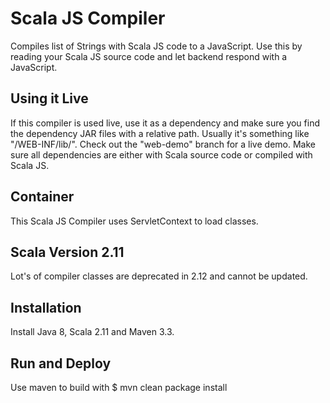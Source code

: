 Scala JS Compiler
=================
Compiles list of Strings with Scala JS code to a JavaScript. Use this by reading your Scala JS source code and let backend respond with a JavaScript.


Using it Live
-------------
If this compiler is used live, use it as a dependency and make sure you find the dependency JAR files with a relative path. Usually it's something like "/WEB-INF/lib/". Check out the "web-demo" branch for a live demo. Make sure all dependencies are either with Scala source code or compiled with Scala JS.


Container
---------
This Scala JS Compiler uses ServletContext to load classes.


Scala Version 2.11
------------------

Lot's of compiler classes are deprecated in 2.12 and cannot be updated.


Installation
------------
Install Java 8, Scala 2.11 and Maven 3.3.


Run and Deploy
--------------

Use maven to build with $ mvn clean package install 